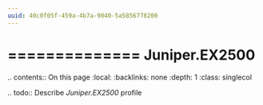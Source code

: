 ```yaml
---
uuid: 40c0f05f-459a-4b7a-9040-5a5856778200
---
```



==============
Juniper.EX2500
==============

.. contents:: On this page
    :local:
    :backlinks: none
    :depth: 1
    :class: singlecol

.. todo::
    Describe *Juniper.EX2500* profile

